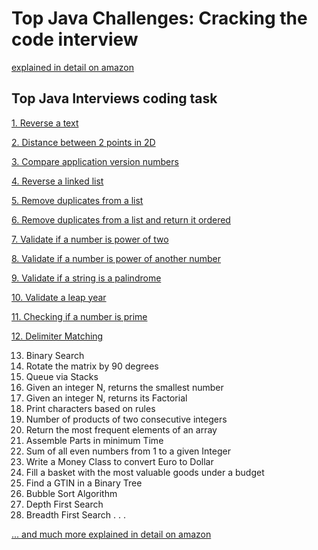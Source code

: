 # Top Java Challenges: Cracking the code interview

[explained in detail on amazon](https://amzn.to/2A4Nn2m)

## Top Java Interviews coding task

[1. Reverse a text](https://github.com/mgamio/topJava/blob/master/src/main/java/com/topJava/strings/StringUtils.java)

[2. Distance between 2 points in 2D](https://github.com/mgamio/topJava/blob/master/src/main/java/com/topJava/math/Point.java)

[3. Compare application version numbers](https://github.com/mgamio/topJava/blob/master/src/main/java/com/topJava/strings/StringUtils.java)

[4. Reverse a linked list](https://github.com/mgamio/topJava/blob/master/src/main/java/com/topJava/list/LinkedList.java)

[5. Remove duplicates from a list](https://github.com/mgamio/topJava/blob/master/src/main/java/com/topJava/list/ListUtils.java)

[6. Remove duplicates from a list and return it ordered](https://github.com/mgamio/topJava/blob/master/src/main/java/com/topJava/list/ListUtils2.java)

[7. Validate if a number is power of two](https://github.com/mgamio/topJava/blob/master/src/main/java/com/topJava/math/PowerOfN.java)

[8. Validate if a number is power of another number](https://github.com/mgamio/topJava/blob/master/src/main/java/com/topJava/math/Power.java)

[9. Validate if a string is a palindrome](https://github.com/mgamio/topJava/blob/master/src/main/java/com/topJava/strings/IsPalindrome.java)

[10. Validate a leap year](https://github.com/mgamio/topJava/blob/master/src/main/java/com/topJava/math/IsLeapYear.java)

[11. Checking if a number is prime](https://github.com/mgamio/topJava/blob/master/src/main/java/com/topJava/math/PrimeNumber.java)

[12. Delimiter Matching](https://github.com/mgamio/topJava/blob/master/src/main/java/com/topJava/stack/DelimiterMatching.java)

13. Binary Search
14. Rotate the matrix by 90 degrees
15. Queue via Stacks
16. Given an integer N, returns the smallest number
17. Given an integer N, returns its Factorial
18. Print characters based on rules
19. Number of products of two consecutive integers
20. Return the most frequent elements of an array
21. Assemble Parts in minimum Time
22. Sum of all even numbers from 1 to a given Integer
23. Write a Money Class to convert Euro to Dollar
24. Fill a basket with the most valuable goods under a budget
25. Find a GTIN in a Binary Tree
26. Bubble Sort Algorithm
27. Depth First Search
28. Breadth First Search
.
.
.

[... and much more explained in detail on amazon](https://amzn.to/2A4Nn2m)
